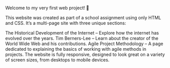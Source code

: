 
Welcome to my very first web project! 🎉

This website was created as part of a school assignment using only HTML and CSS. It’s a multi-page site with three unique sections:

The Historical Development of the Internet – Explore how the internet has evolved over the years.
Tim Berners-Lee – Learn about the creator of the World Wide Web and his contributions.
Agile Project Methodology – A page dedicated to explaining the basics of working with agile methods in projects.
The website is fully responsive, designed to look great on a variety of screen sizes, from desktops to mobile devices.

